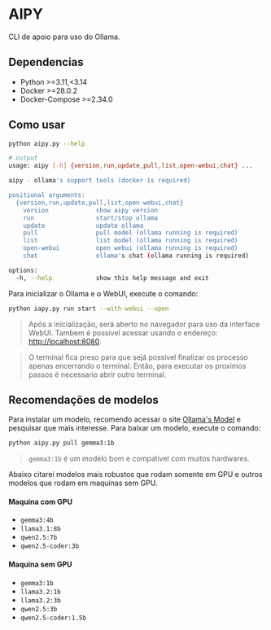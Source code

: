 # AIPY
CLI de apoio para uso do Ollama.

## Dependencias
- Python >=3.11,<3.14
- Docker >=28.0.2
- Docker-Compose >=2.34.0

## Como usar
```sh
python aipy.py --help

# output
usage: aipy [-h] {version,run,update,pull,list,open-webui,chat} ...

aipy - ollama's support tools (docker is required)

positional arguments:
  {version,run,update,pull,list,open-webui,chat}
    version             show aipy version
    run                 start/stop ollama
    update              update ollama
    pull                pull model (ollama running is required)
    list                list model (ollama running is required)
    open-webui          open webui (ollama running is required)
    chat                ollama's chat (ollama running is required)

options:
  -h, --help            show this help message and exit
```

Para inicializar o Ollama e o WebUI, execute o comando:
```sh
python iapy.py run start --with-webui --open
```
> Após a inicialização, será aberto no navegador para uso da interface WebUI. Tambem é possivel acessar usando o endereço: [http://localhost:8080](http://localhost:8080).
   
> O terminal fica preso para que sejá possivel finalizar os processo apenas encerrando o terminal. Então, para executar os proximos passos é necessario abrir outro terminal.

## Recomendações de modelos
Para instalar um modelo, recomendo acessar o site [Ollama's Model](https://ollama.com/search) e pesquisar que mais interesse.
Para baixar um modelo, execute o comando:
```sh
python aipy.py pull gemma3:1b
```
> `gemma3:1b` é um modelo bom e compativel com muitos hardwares.

Abaixo citarei modelos mais robustos que rodam somente em GPU e outros modelos que rodam em maquinas sem GPU.

#### Maquina com GPU
- `gemma3:4b`
- `llama3.1:8b`
- `qwen2.5:7b`
- `qwen2.5-coder:3b`

#### Maquina sem GPU
- `gemma3:1b`
- `llama3.2:1b`
- `llama3.2:3b`
- `qwen2.5:3b`
- `qwen2.5-coder:1.5b`
